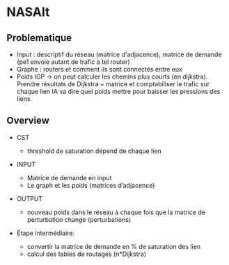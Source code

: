 # NASAlt

## Problematique 
- Input : descriptif du réseau (matrice d'adjacence), matrice de demande (pe1 envoie autant de trafic à tel router)
- Graphe : routers et comment ils sont connectés entre eux
- Poids IGP
-> on peut calculer les chemins plus courts (en dijkstra). Prendre résultats de Dijkstra + matrice et comptabiliser le trafic sur chaque lien
IA va dire quel poids mettre pour baisser les pressions des liens


## Overview
- CST
    - threshold de saturation dépend de chaque lien
- INPUT 
    - Matrice de demande en input
    - Le graph et les poids (matrices d’adjacence)
- OUTPUT
    - nouveau poids dans le réseau à chaque fois que la matrice de perturbation change (perturbations)

- Étape intermédiaire:
    - convertir la matrice de demande en % de saturation des lien
    - calcul des tables de routages (n*Dijkstra)


